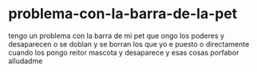 problema-con-la-barra-de-la-pet
===============================

tengo un problema con la barra de mi pet que ongo los poderes y desaparecen o se doblan y se borran los que yo e puesto o directamente cuando los pongo reitor mascota y desaparece y esas cosas porfabor alludadme
